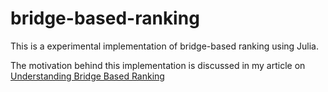 # bridge-based-ranking

This is a experimental implementation of bridge-based ranking using Julia. 

The motivation behind this implementation is discussed in my article on [Understanding Bridge Based Ranking](https://jonathanwarden.com/understanding-bridge-based-ranking)

